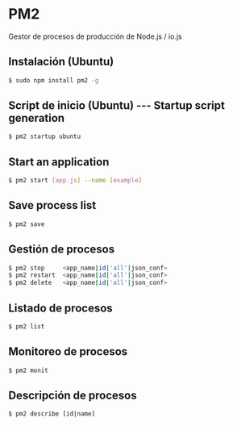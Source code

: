 # PM2

Gestor de procesos de producción de Node.js / io.js

## Instalación (Ubuntu)

```sh
$ sudo npm install pm2 -g
```

## Script de inicio (Ubuntu) --- Startup script generation

```sh
$ pm2 startup ubuntu
```

## Start an application

```sh
$ pm2 start [app.js] --name [example]
```

## Save process list

```sh
$ pm2 save
```

## Gestión de procesos

```sh
$ pm2 stop     <app_name|id|'all'|json_conf>
$ pm2 restart  <app_name|id|'all'|json_conf>
$ pm2 delete   <app_name|id|'all'|json_conf>
```

## Listado de procesos

```sh
$ pm2 list
```

## Monitoreo de procesos

```sh
$ pm2 monit
```

## Descripción de procesos

```sh
$ pm2 describe [id|name]
```
